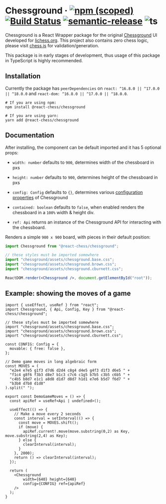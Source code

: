 # Chessground &middot; [![npm (scoped)](https://img.shields.io/npm/v/@react-chess/chessground)](https://www.npmjs.com/package/@react-chess/chessground) [![Build Status](https://travis-ci.com/react-chess/chessground.svg?branch=main)](https://travis-ci.com/react-chess/chessground) [![semantic-release](https://img.shields.io/badge/%20%20%F0%9F%93%A6%F0%9F%9A%80-semantic--release-e10079.svg)](https://github.com/semantic-release/semantic-release) ![ts](https://badgen.net/npm/types/tslib)

Chessground is a React Wrapper package for the original [Chessground](https://github.com/ornicar/chessground) UI developed for [lichess.org](https://lichess.org). This project also contains zero chess logic, please visit [chess.js](https://github.com/jhlywa/chess.js) for validation/generation.

This package is in early stages of development, thus usage of this package in TypeScript is highly recommended.

## Installation

Currently the package has `peerDependencies` on `react: ^16.8.0 || ^17.0.0 || ^18.0.0` and `react-dom: ^16.8.0 || ^17.0.0 || ^18.0.0`.

```shell
# If you are using npm:
npm install @react-chess/chessground

# If you are using yarn:
yarn add @react-chess/chessground
```

## Documentation

After installing, the component can be default imported and it has 5 optional props:

- `width: number` defaults to `900`, determines width of the chessboard in pxs

- `height: number` defaults to `900`, determines height of the chessboard in pxs

- `config: Config` defaults to `{}`, determines various [configuration properties](https://github.com/ornicar/chessground/blob/master/src/config.ts#L7-L90) of Chessground

- `contained: boolean` defaults to `false`, when enabled renders the chessboard in a `100%` width & height div.

- `ref: Api` returns an instance of the Chessground API for interacting with the chessboard.

Renders a simple `900 x 900` board, with pieces in their default position:

```jsx
import Chessground from "@react-chess/chessground";

// these styles must be imported somewhere
import "chessground/assets/chessground.base.css";
import "chessground/assets/chessground.brown.css";
import "chessground/assets/chessground.cburnett.css";

ReactDOM.render(<Chessground />, document.getElementById("root"));
```

## Example: showing the moves of a game

```tsx
import { useEffect, useRef } from "react";
import Chessground, { Api, Config, Key } from "@react-chess/chessground";

// these styles must be imported somewhere
import "chessground/assets/chessground.base.css";
import "chessground/assets/chessground.brown.css";
import "chessground/assets/chessground.cburnett.css";

const CONFIG: Config = {
  movable: { free: false },
};

// Demo game moves in long algebraic form
const MOVES = (
  "e2e4 e7e5 g1f3 d7d6 d2d4 c8g4 d4e5 g4f3 d1f3 d6e5 " +
  "f1c4 g8f6 f3b3 d8e7 b1c3 c7c6 c1g5 b7b5 c3b5 c6b5 " +
  "c4b5 b8d7 e1c1 a8d8 d1d7 d8d7 h1d1 e7e6 b5d7 f6d7 " +
  "b3b8 d7b8 d1d8"
).split(" ");

export const DemoGameMoves = () => {
  const apiRef = useRef<Api | undefined>();

  useEffect(() => {
    // Make a move every 2 seconds
    const interval = setInterval(() => {
      const move = MOVES.shift();
      if (move) {
        apiRef.current!.move(move.substring(0,2) as Key, move.substring(2,4) as Key);
      } else {
        clearInterval(interval);
      }
    }, 2000);
    return () => clearInterval(interval);
  });

  return (
    <Chessground
        width={640} height={640}
        config={CONFIG} ref={apiRef}
    />
  );
}
```